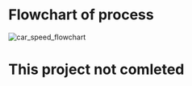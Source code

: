 # Flowchart of process

![car_speed_flowchart](https://github.com/user-attachments/assets/baaeff87-b1a9-42d4-bc78-411606b8d002)

# This project not comleted
